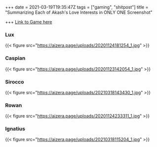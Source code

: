 +++
date = 2021-03-19T19:35:47Z
tags = ["gaming", "shitpost"]
title = "Summarizing Each of Akash's Love Interests in ONLY ONE Screenshot"

+++
[Link to Game here](https://truant-pixel-llc.itch.io/akash "https://truant-pixel-llc.itch.io/akash")

### Lux

{{< figure src="https://aizera.page/uploads/20201124181254_1.jpg" >}}

### Caspian

{{< figure src="https://aizera.page/uploads/20201123142054_1.jpg" >}}

### Sirocco

{{< figure src="https://aizera.page/uploads/20210318143430_1.jpg" >}}

### Rowan

{{< figure src="https://aizera.page/uploads/20201124233311_1.jpg" >}}

### Ignatius

{{< figure src="https://aizera.page/uploads/20210318115204_1.jpg" >}}
